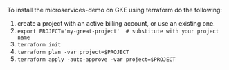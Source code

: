 To install the microservices-demo on GKE using terraform do the following:

1. create a project with an active billing account, or use an existing one.
1. `export PROJECT='my-great-project'  # substitute with your project name`
1. `terraform init`
1. `terraform plan -var project=$PROJECT`
1. `terraform apply -auto-approve -var project=$PROJECT`